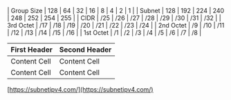 
| Group Size | 128 | 64 | 32 | 16 | 8 | 4 | 2 | 1 |
| Subnet | 128 | 192 | 224 | 240 | 248 | 252 | 254 | 255 |
| CIDR | /25 | /26 | /27 | /28 | /29 | /30 | /31 | /32 |
| 3rd Octet | /17 | /18 | /19 | /20 | /21 | /22 | /23 | /24 |
| 2nd Octet | /9 | /10 | /11 | /12 | /13 | /14 | /15 | /16 |
| 1st Octet | /1 | /2 | /3 | /4 | /5 | /6 | /7 | /8 |



| First Header  | Second Header |
| ------------- | ------------- |
| Content Cell  | Content Cell  |
| Content Cell  | Content Cell  |



[https://subnetipv4.com/](https://subnetipv4.com/)
